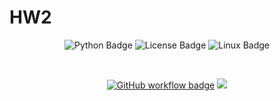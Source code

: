 # HW2

<p align="center">
  <img src="https://img.shields.io/badge/Python-3776AB?style=for-the-badge&logo=python&logoColor=white" alt="Python Badge">
  <img src="https://img.shields.io/badge/License-MIT-green?style=for-the-badge" alt="License Badge">
  <img src="https://img.shields.io/badge/Linux-FCC624?style=for-the-badge&logo=linux&logoColor=black" alt="Linux Badge">
</p>
<br />
<p align="center">
  <a href="https://github.com/CSC510SEFall24/HW2/actions"><img src="https://github.com/CSC510SEFall24/HW2/actions/workflows/tests_and_lint.yml/badge.svg" alt="GitHub workflow badge"></a>
  <a href="https://codecov.io/gh/CSC510SEFall24/HW2" >
    <img src="https://codecov.io/gh/CSC510SEFall24/HW2/graph/badge.svg?token=RD0Q9W5H2Y"/>
  </a>
</p>

